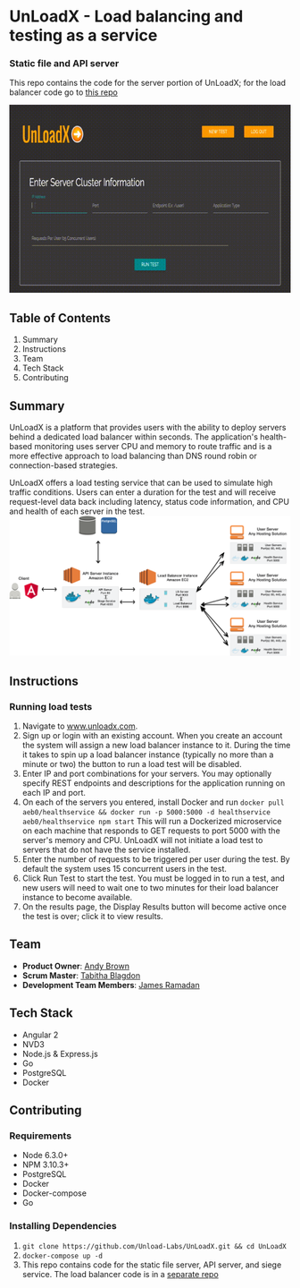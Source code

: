 # UnLoadX - Load balancing and testing as a service
### Static file and API server
This repo contains the code for the server portion of UnLoadX; for the load balancer code go to [this repo](https://github.com/Unload-Labs/UnLoadX-LB)

![alt text](./img/thesis.gif "UnLoadX")  <br/>
## Table of Contents
1. Summary
2. Instructions
3. Team
4. Tech Stack
5. Contributing

## Summary
UnLoadX is a platform that provides users with the ability to deploy servers behind a dedicated load balancer within seconds. The application's health-based monitoring uses server CPU and memory to route traffic and is a more effective approach to load balancing than DNS round robin or connection-based strategies. <br/>

UnLoadX offers a load testing service that can be used to simulate high traffic conditions. Users can enter a duration for the test and will receive request-level data back including latency, status code information, and CPU and health of each server in the test.  <br/>
![alt text](./img/architecture.png "Architecture")  <br/>

## Instructions
### Running load tests
1. Navigate to www.unloadx.com.
2. Sign up or login with an existing account. When you create an account the system will assign a new load balancer instance to it.  During the time it takes to spin up a load balancer instance (typically no more than a minute or two) the button to run a load test will be disabled.
3. Enter IP and port combinations for your servers. You may optionally specify REST endpoints and descriptions for the application running on each IP and port.
4. On each of the servers you entered, install Docker and run `docker pull aeb0/healthservice && docker run -p 5000:5000 -d healthservice aeb0/healthservice npm start` This will run a Dockerized microservice on each machine that responds to GET requests to port 5000 with the server's memory and CPU.  UnLoadX will not initiate a load test to servers that do not have the service installed.
5. Enter the number of requests to be triggered per user during the test. By default the system uses 15 concurrent users in the test.
6. Click Run Test to start the test. You must be logged in to run a test, and new users will need to wait one to two minutes for their load balancer instance to become available.
7. On the results page, the Display Results button will become active once the test is over; click it to view results.<br/>

## Team

  - __Product Owner__: [Andy Brown](https://github.com/aebrow4)
  - __Scrum Master__: [Tabitha Blagdon](https://github.com/tabithablagdon)
  - __Development Team Members__: [James Ramadan](https://github.com/jamesramadan)

## Tech Stack
* Angular 2
* NVD3
* Node.js & Express.js
* Go
* PostgreSQL
* Docker

## Contributing

### Requirements
- Node 6.3.0+
- NPM 3.10.3+
- PostgreSQL
- Docker
- Docker-compose
- Go

### Installing Dependencies
1. `git clone https://github.com/Unload-Labs/UnLoadX.git && cd UnLoadX`
2. `docker-compose up -d`
3. This repo contains code for the static file server, API server, and siege service. The load balancer code is in a [separate repo](https://github.com/Unload-Labs/UnLoadX-LB)
